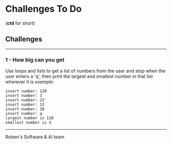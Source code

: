 # Challenges To Do
(**ctd** for short)



## Challenges
---

### 1 - How big can you get 
Use loops and lists to get a list of numbers from the user and stop when the user enters a 'q',
then print the largest and smallest number in that list wherever it is 
_example:_
```
insert number: 120
insert number: 3
insert number: 22
insert number: 13
insert number: 20
insert number: q
largest number is 120
smallest number is 3
```

---
Roben's Software & AI team 